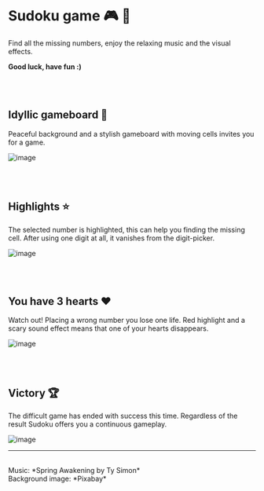 # Sudoku game :video_game: :jigsaw:

Find all the missing numbers, enjoy the relaxing music and the visual effects. 

**Good luck, have fun :)** 


<br><br>
## Idyllic gameboard :palm_tree:
Peaceful background and a stylish gameboard with moving cells invites you for a game.

![image](https://github.com/Horadry/Sudoku/assets/61520916/e7e533b4-0439-4297-80f8-159d69241539)


<br><br>
## Highlights :star:
The selected number is highlighted, this can help you finding the missing cell.
After using one digit at all, it vanishes from the digit-picker.

![image](https://github.com/Horadry/Sudoku/assets/61520916/663d7ed3-dc6a-4883-b62a-bef27f0b881e)


<br><br>
## You have 3 hearts :hearts:
Watch out! Placing a wrong number you lose one life. Red highlight and a scary sound effect means that one of your hearts disappears.

![image](https://github.com/Horadry/Sudoku/assets/61520916/4203823d-6406-4ff3-8565-acb836532e58)


<br><br>
## Victory :trophy:
The difficult game has ended with success this time. Regardless of the result Sudoku offers you a continuous gameplay. 

![image](https://github.com/Horadry/Sudoku/assets/61520916/a4134983-6532-4ebf-bb84-d2b723bfff8a)

***
<br>
Music: *Spring Awakening by Ty Simon*
<br>
Background image: *Pixabay*
